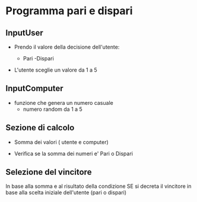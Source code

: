 # Programma pari e dispari

## InputUser
- Prendo il valore della decisione dell'utente:
    - Pari
    -Dispari

- L'utente sceglie un valore da 1 a 5

## InputComputer
- funzione che genera un numero casuale 
    - numero random da 1 a 5

## Sezione di calcolo
- Somma dei valori ( utente e computer)

- Verifica se la somma dei numeri e' Pari o Dispari 

## Selezione del vincitore

In base alla somma e al risultato della condizione SE si decreta il vincitore in base alla scelta iniziale dell'utente (pari o dispari)


